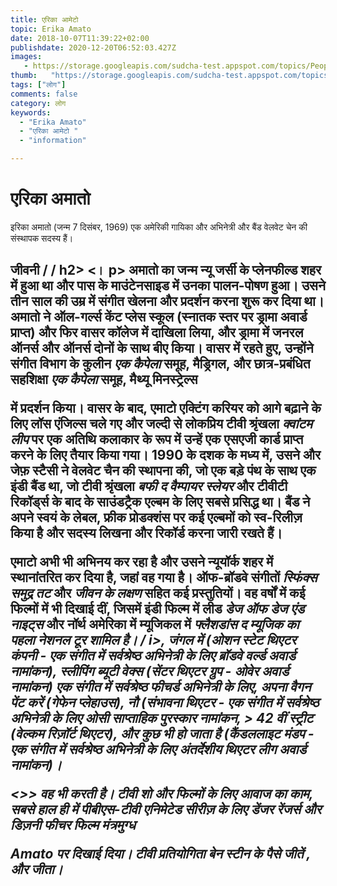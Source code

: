 ```yaml
---
title: एरिका आमेटो 
topic: Erika Amato
date: 2018-10-07T11:39:22+02:00
publishdate: 2020-12-20T06:52:03.427Z
images: 
   - https://storage.googleapis.com/sudcha-test.appspot.com/topics/People/erika_amato/1.jpeg
thumb:   "https://storage.googleapis.com/sudcha-test.appspot.com/topics/People/erika_amato/thumb.jpeg"
tags: ["लोग"]
comments: false
category: लोग
keywords: 
  - "Erika Amato"
  - "एरिका आमेटो "
  - "information"

---
```

<h1> एरिका अमातो </h1> <p> इरिका अमातो (जन्म 7 दिसंबर, 1969) एक अमेरिकी गायिका और अभिनेत्री और बैंड वेलवेट चेन की संस्थापक सदस्य हैं। </p> <h2> जीवनी / / h2> <। p> अमातो का जन्म न्यू जर्सी के प्लेनफील्ड शहर में हुआ था और पास के माउंटेनसाइड में उनका पालन-पोषण हुआ। उसने तीन साल की उम्र में संगीत खेलना और प्रदर्शन करना शुरू कर दिया था। अमातो ने ऑल-गर्ल्स केंट प्लेस स्कूल (स्नातक स्तर पर ड्रामा अवार्ड प्राप्त) और फिर वासर कॉलेज में दाखिला लिया, और ड्रामा में जनरल ऑनर्स और ऑनर्स दोनों के साथ बीए किया। वासर में रहते हुए, उन्होंने संगीत विभाग के कुलीन <i> एक कैपेला </i> समूह, मैड्रिगल, और छात्र-प्रबंधित सहशिक्षा <i> एक कैपेला </i> समूह, मैथ्यू मिनस्ट्रेल्स </p> में प्रदर्शन किया। वासर के बाद, एमाटो एक्टिंग करियर को आगे बढ़ाने के लिए लॉस एंजिल्स चले गए और जल्दी से लोकप्रिय टीवी श्रृंखला <i> क्वांटम लीप </i> पर एक अतिथि कलाकार के रूप में उन्हें एक एसएजी कार्ड प्राप्त करने के लिए तैयार किया गया। 1990 के दशक के मध्य में, उसने और जेफ़ स्टैसी ने वेलवेट चैन की स्थापना की, जो एक बड़े पंथ के साथ एक इंडी बैंड था, जो टीवी श्रृंखला <i> बफी द वैम्पायर स्लेयर </i> और टीवीटी रिकॉर्ड्स के बाद के साउंडट्रैक एल्बम के लिए सबसे प्रसिद्ध था। बैंड ने अपने स्वयं के लेबल, फ्रीक प्रोडक्शंस पर कई एल्बमों को स्व-रिलीज़ किया है और सदस्य लिखना और रिकॉर्ड करना जारी रखते हैं। </p> <p> एमाटो अभी भी अभिनय कर रहा है और उसने न्यूयॉर्क शहर में स्थानांतरित कर दिया है, जहां वह गया है। ऑफ-ब्रॉडवे संगीतों <i> स्फिंक्स समुद्र तट </i> और <i> जीवन के लक्षण </i> सहित कई प्रस्तुतियों। वह वर्षों में कई फिल्मों में भी दिखाई दीं, जिसमें इंडी फिल्म में लीड <i> डेज ऑफ डेज एंड नाइट्स </i> और नॉर्थ अमेरिका में म्यूजिकल में <i> फ्लैशडांस द म्यूजिक का पहला नेशनल टूर शामिल है। / i>, <i> जंगल में </i> (ओशन स्टेट थिएटर कंपनी - एक संगीत में सर्वश्रेष्ठ अभिनेत्री के लिए ब्रॉडवे वर्ल्ड अवार्ड नामांकन), <i> स्लीपिंग ब्यूटी वेक्स </i> (सेंटर थिएटर ग्रुप - ओवेर अवार्ड नामांकन) एक संगीत में सर्वश्रेष्ठ फीचर्ड अभिनेत्री के लिए, <i> अपना वैगन पेंट करें </i> (गेफेन प्लेहाउस), <i> नौ </i> (संभावना थिएटर - एक संगीत में सर्वश्रेष्ठ अभिनेत्री के लिए ओसी साप्ताहिक पुरस्कार नामांकन, <i> > 42 वीं स्ट्रीट </i> (वेल्कम रिज़ॉर्ट थिएटर), और <i> कुछ भी हो जाता है </i> (कैंडललाइट मंडप - एक संगीत में सर्वश्रेष्ठ अभिनेत्री के लिए अंतर्देशीय थिएटर लीग अवार्ड नामांकन)। </p> <>> वह भी करती है। टीवी शो और फिल्मों के लिए आवाज का काम, सबसे हाल ही में पीबीएस-टीवी एनिमेटेड सीरीज़ के लिए <i> डेंजर रेंजर्स </i> और डिज़नी फीचर फिल्म <i> मंत्रमुग्ध </i> </p> <p> Amato पर दिखाई दिया। टीवी प्रतियोगिता <i> बेन स्टीन के पैसे </i> जीतें , और जीता। </p> 